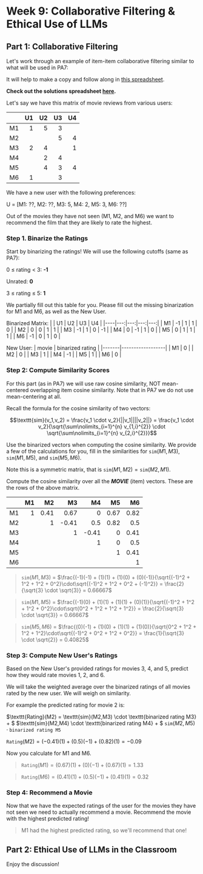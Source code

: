 # Week 9: Collaborative Filtering & Ethical Use of LLMs

## Part 1: Collaborative Filtering

Let's work through an example of item-item collaborative filtering similar to what will be used in PA7:

It will help to make a copy and follow along in [this spreadsheet](https://docs.google.com/spreadsheets/d/1RalPHyrnGHc3dGnDVzAZNZG4uNiZxrcMiO--Xo8awsw/edit#gid=0).

**Check out the solutions spreadsheet [here](https://docs.google.com/spreadsheets/d/1ne8lkV_2DZo4KmcpD3RXeuLxiTH3ECS7JpW9OI8JBsE/edit#gid=0).**

Let's say we have this matrix of movie reviews from various users:

|    | U1 | U2 | U3 | U4 |
|----|---:|---:|---:|---:|
| M1 |  1 |  5 |  3 |    |
| M2 |    |    |  5 |  4 |
| M3 |  2 |  4 |    |  1 |
| M4 |    |  2 |  4 |    |
| M5 |    |  4 |  3 |  4 |
| M6 |  1 |    |  3 |    |

We have a new user with the following preferences:

U = [M1: ??, M2: ??, M3: 5, M4: 2, M5: 3, M6: ??]

Out of the movies they have not seen (M1, M2, and M6) we want to recommend the film that they are likely to rate the highest.

### Step 1.  Binarize the Ratings

Start by binarizing the ratings!  We will use the following cutoffs (same as PA7):

0 $\leq$ rating $\lt$ 3: **-1**

Unrated: **0**

3 $\leq$ rating $\leq$ 5: **1**

We partially fill out this table for you.  Please fill out the missing binarization for M1 and M6, as well as the New User.

Binarized Matrix:
|    | U1 | U2 | U3 | U4 |
|----|---:|---:|---:|---:|
| M1 | -1 |  1 |  1 |  0 |
| M2 |  0 |  0 |  1 |  1 |
| M3 | -1 |  1 |  0 | -1 |
| M4 |  0 | -1 |  1 |  0 |
| M5 |  0 |  1 |  1 |  1 |
| M6 | -1 |  0 |  1 |  0 |


New User:
| movie | binarized rating |
|-------|------------------|
|    M1 |                0 |
|    M2 |                0 |
|    M3 |                1 |
|    M4 |               -1 |
|    M5 |                1 |
|    M6 |                0 |

### Step 2: Compute Similarity Scores

For this part (as in PA7) we will use raw cosine similarity, NOT mean-centered overlapping item cosine similarity.  Note that in PA7 we do not use mean-centering at all.

Recall the formula for the cosine similarity of two vectors:

$$\texttt{sim}(v_1,v_2) = \frac{v_1 \cdot v_2}{||v_1||||v_2||} = \frac{v_1 \cdot v_2}{\sqrt{\sum\nolimits_{i=1}^{n} v_{1,i}^{2}} \cdot \sqrt{\sum\nolimits_{i=1}^{n} v_{2,i}^{2}}}$$

Use the binarized vectors when computing the cosine similarity.  We provide a few of the calculations for you, fill in the similarities for $\texttt{sim}(M1, M3)$, $\texttt{sim}(M1, M5)$, and $\texttt{sim}(M5, M6)$.

Note this is a symmetric matrix, that is $\texttt{sim}(M1,M2) = \texttt{sim}(M2,M1)$.

Compute the cosine similarity over all the ***MOVIE*** (item) vectors.  These are the rows of the above matrix.

|    | M1 | M2 |            M3 |           M4 |           M5 |          M6 |
|----|---:|---:|--------------:|-------------:|-------------:|------------:|
| M1 |  1 |  0.41 |            0.67 |            0 |           0.67 |         0.82 |
| M2 |    |  1 | -0.41 | 0.5 | 0.82 |           0.5 |
| M3 |    |    |             1 | -0.41 |            0 | 0.41 |
| M4 |    |    |               |            1 |            0 |           0.5 |
| M5 |    |    |               |              |            1 |          0.41 |
| M6 |    |    |               |              |              |           1 |

>$\texttt{sim}(M1, M3)$ = $\frac{(-1)(-1) + (1)(1) + (1)(0) + (0)(-1)}{\sqrt{(-1)^2 + 1^2 + 1^2 + 0^2}\cdot\sqrt{(-1)^2 + 1^2 + 0^2 + (-1)^2}} = \frac{2}{\sqrt{3} \cdot \sqrt{3}} = 0.66667$

> $\texttt{sim}(M1, M5)$ = $\frac{(-1)(0) + (1)(1) + (1)(1) + (0)(1)}{\sqrt{(-1)^2 + 1^2 + 1^2 + 0^2}\cdot\sqrt{0^2 + 1^2 + 1^2 + 1^2}} = \frac{2}{\sqrt{3} \cdot \sqrt{3}} = 0.66667$

> $\texttt{sim}(M5, M6)$ = $\frac{(0)(-1) + (1)(0) + (1)(1) + (1)(0)}{\sqrt{0^2 + 1^2 + 1^2 + 1^2}\cdot\sqrt{(-1)^2 + 0^2 + 1^2 + 0^2}} = \frac{1}{\sqrt{3} \cdot \sqrt{2}} = 0.40825$

### Step 3: Compute New User's Ratings

Based on the New User's provided ratings for movies 3, 4, and 5, predict how they would rate movies 1, 2, and 6.

We will take the weighted average over the binarized ratings of all movies rated by the new user.  We will weigh on similarity.

For example the predicted rating for movie 2 is:

$\texttt{Rating}(M2) = \texttt{sim}(M2,M3) \cdot \texttt{binarized rating M3} + $
$\texttt{sim}(M2,M4) \cdot \texttt{binarized rating M4} + $
$\texttt{sim}(M2,M5) \cdot \texttt{binarized rating M5}$

$\texttt{Rating}(M2) = (-0.41)(1) + (0.5)(-1) + (0.82)(1) = -0.09$

Now you calculate for M1 and M6.

> $\texttt{Rating}(M1) = (0.67)(1) + (0)(-1) + (0.67)(1) = 1.33$

> $\texttt{Rating}(M6) = (0.41)(1) + (0.5)(-1) + (0.41)(1) = 0.32$

### Step 4: Recommend a Movie

Now that we have the expected ratings of the user for the movies they have not seen we need to actually recommend a movie.  Recommend the movie with the highest predicted rating!

> M1 had the highest predicted rating, so we'll recommend that one!

## Part 2: Ethical Use of LLMs in the Classroom

Enjoy the discussion!